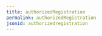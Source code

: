 ```yaml
---
title: authorizedRegistration
permalink: authorizedRegistration
jsonid: authorizedregistration
---
```

